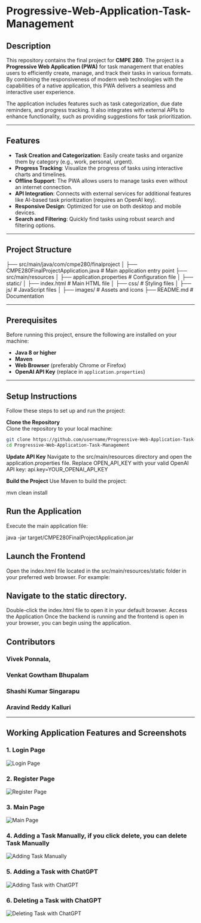 # Progressive-Web-Application-Task-Management

## Description
This repository contains the final project for **CMPE 280**. The project is a **Progressive Web Application (PWA)** for task management that enables users to efficiently create, manage, and track their tasks in various formats. By combining the responsiveness of modern web technologies with the capabilities of a native application, this PWA delivers a seamless and interactive user experience.

The application includes features such as task categorization, due date reminders, and progress tracking. It also integrates with external APIs to enhance functionality, such as providing suggestions for task prioritization.

---

## Features
- **Task Creation and Categorization**: Easily create tasks and organize them by category (e.g., work, personal, urgent).
- **Progress Tracking**: Visualize the progress of tasks using interactive charts and timelines.
- **Offline Support**: The PWA allows users to manage tasks even without an internet connection.
- **API Integration**: Connects with external services for additional features like AI-based task prioritization (requires an OpenAI key).
- **Responsive Design**: Optimized for use on both desktop and mobile devices.
- **Search and Filtering**: Quickly find tasks using robust search and filtering options.

---

## Project Structure
├── src/main/java/com/cmpe280/finalproject │ ├── CMPE280FinalProjectApplication.java # Main application entry point ├── src/main/resources │ ├── application.properties # Configuration file │ ├── static/ │ ├── index.html # Main HTML file │ ├── css/ # Styling files │ ├── js/ # JavaScript files │ ├── images/ # Assets and icons ├── README.md # Documentation

---

## Prerequisites
Before running this project, ensure the following are installed on your machine:
- **Java 8 or higher**
- **Maven**
- **Web Browser** (preferably Chrome or Firefox)
- **OpenAI API Key** (replace in `application.properties`)

---

## Setup Instructions
Follow these steps to set up and run the project:

**Clone the Repository**  
   Clone the repository to your local machine:
   ```bash
   git clone https://github.com/username/Progressive-Web-Application-Task-Management.git
   cd Progressive-Web-Application-Task-Management
   ```
**Update API Key**
Navigate to the src/main/resources directory and open the application.properties file. Replace OPEN_API_KEY with your valid OpenAI API key:
api.key=YOUR_OPENAI_API_KEY

**Build the Project**
Use Maven to build the project:

mvn clean install

## Run the Application
Execute the main application file:

java -jar target/CMPE280FinalProjectApplication.jar

## Launch the Frontend
Open the index.html file located in the src/main/resources/static folder in your preferred web browser. For example:

## Navigate to the static directory.
Double-click the index.html file to open it in your default browser.
Access the Application
Once the backend is running and the frontend is open in your browser, you can begin using the application.

## Contributors
### Vivek Ponnala, 
### Venkat Gowtham Bhupalam
### Shashi Kumar Singarapu
### Aravind Reddy Kalluri

---
## Working Application Features and Screenshots

### 1. Login Page
![Login Page](Login_page.png)

### 2. Register Page
![Register Page](Register_page.png)

### 3. Main Page
![Main Page](Main_page_to_add_task.png)

### 4. Adding a Task Manually, if you click delete, you can delete Task Manually
![Adding Task Manually](Adding_task_manually.png)

### 5. Adding a Task with ChatGPT
![Adding Task with ChatGPT](Adding_task_with_chatgpt.png)

### 6. Deleting a Task with ChatGPT
![Deleting Task with ChatGPT](Deleting_task_with_chatgpt.png)
